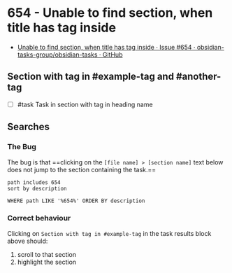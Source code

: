 # 654 - Unable to find section, when title has tag inside

- [Unable to find section, when title has tag inside · Issue #654 · obsidian-tasks-group/obsidian-tasks · GitHub](https://github.com/obsidian-tasks-group/obsidian-tasks/issues/654)

## Section with tag in #example-tag and #another-tag

- [ ] #task Task in section with tag in heading name

## Searches

### The Bug

The bug is that ==clicking on the `[file name] > [section name]`  text below does not jump to the section containing the task.==

```tasks
path includes 654
sort by description
```

```tasks-sql
WHERE path LIKE '%654%' ORDER BY description
```

### Correct behaviour

Clicking on `Section with tag in #example-tag` in the task results block above should:

1. scroll to that section
2. highlight the section
